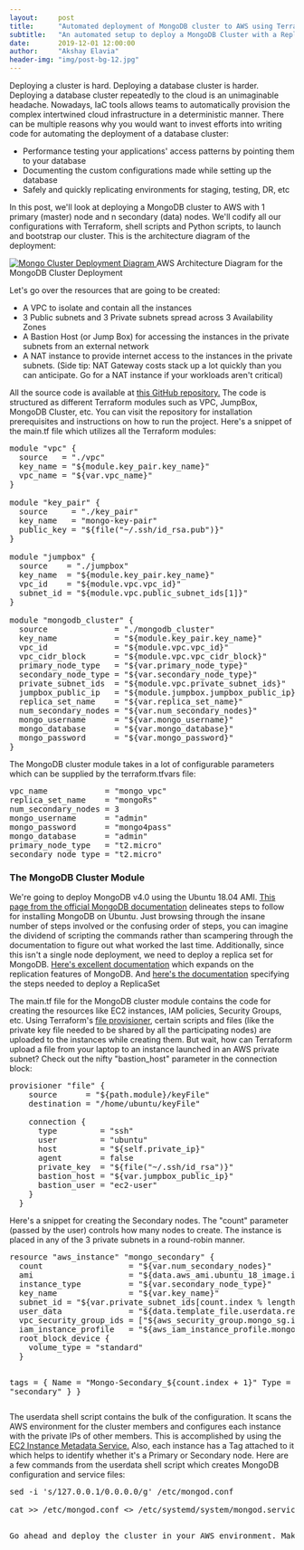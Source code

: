 ```yaml
---
layout:     post
title:      "Automated deployment of MongoDB cluster to AWS using Terraform"
subtitle:   "An automated setup to deploy a MongoDB Cluster with a Replica Set (1 Primary, n Secondary nodes) to AWS with Terraform"
date:       2019-12-01 12:00:00
author:     "Akshay Elavia"
header-img: "img/post-bg-12.jpg"
---
```


<p>Deploying a cluster is hard. Deploying a database cluster is harder. Deploying a database cluster repeatedly to the cloud is an unimaginable headache. Nowadays, IaC tools allows teams to automatically provision the complex intertwined cloud infrastructure in a deterministic manner. There can be multiple reasons why you would want to invest efforts into writing code for automating the deployment of a database cluster:</p>
<ul>
<li>Performance testing your applications' access patterns by pointing them to your database</li> 
<li>Documenting the custom configurations made while setting up the database</li>
<li>Safely and quickly replicating environments for staging, testing, DR, etc</li>
</ul>

<p>In this post, we'll look at deploying a MongoDB cluster to AWS with 1 primary (master) node and n secondary (data) nodes. We'll codify all our configurations with Terraform, shell scripts and Python scripts, to launch and bootstrap our cluster. This is the architecture diagram of the deployment:</p>

<a href="#">
    <img src="{{ site.baseurl }}/img/MongoDB-Replica-Set-Deployment-Architecture.png" alt="Mongo Cluster Deployment Diagram">
</a>
<span class="caption text-muted">AWS Architecture Diagram for the MongoDB Cluster Deployment</span>

<p>Let's go over the resources that are going to be created:</p>
<ul>
<li>A VPC to isolate and contain all the instances</li> 
<li>3 Public subnets and 3 Private subnets spread across 3 Availability Zones</li>
<li>A Bastion Host (or Jump Box) for accessing the instances in the private subnets from an external network</li>
<li>A NAT instance to provide internet access to the instances in the private subnets. (Side tip: NAT Gateway costs stack up a lot quickly than you can anticipate. Go for a NAT instance if your workloads aren't critical)</li>
</ul>

<p>All the source code is available at <a href="https://github.com/itselavia/mongodb-terraform-deployment">this GitHub repository.</a> The code is structured as different Terraform modules such as VPC, JumpBox, MongoDB Cluster, etc. You can visit the repository for installation prerequisites and instructions on how to run the project. Here's a snippet of the main.tf file which utilizes all the Terraform modules:</p>

<?prettify?>
<pre class="prettyprint linenums">
module "vpc" {
  source   = "./vpc"
  key_name = "${module.key_pair.key_name}"
  vpc_name = "${var.vpc_name}"
}

module "key_pair" {
  source     = "./key_pair"
  key_name   = "mongo-key-pair"
  public_key = "${file("~/.ssh/id_rsa.pub")}"
}

module "jumpbox" {
  source    = "./jumpbox"
  key_name  = "${module.key_pair.key_name}"
  vpc_id    = "${module.vpc.vpc_id}"
  subnet_id = "${module.vpc.public_subnet_ids[1]}"
}

module "mongodb_cluster" {
  source              = "./mongodb_cluster"
  key_name            = "${module.key_pair.key_name}"
  vpc_id              = "${module.vpc.vpc_id}"
  vpc_cidr_block      = "${module.vpc.vpc_cidr_block}"
  primary_node_type   = "${var.primary_node_type}"
  secondary_node_type = "${var.secondary_node_type}"
  private_subnet_ids  = "${module.vpc.private_subnet_ids}"
  jumpbox_public_ip   = "${module.jumpbox.jumpbox_public_ip}"
  replica_set_name    = "${var.replica_set_name}"
  num_secondary_nodes = "${var.num_secondary_nodes}"
  mongo_username      = "${var.mongo_username}"
  mongo_database      = "${var.mongo_database}"
  mongo_password      = "${var.mongo_password}"
}
</pre>

<p>The MongoDB cluster module takes in a lot of configurable parameters which can be supplied by the terraform.tfvars file:</p>

<?prettify?>
<pre class="prettyprint linenums">
vpc_name            = "mongo_vpc"
replica_set_name    = "mongoRs"
num_secondary_nodes = 3
mongo_username      = "admin"
mongo_password      = "mongo4pass"
mongo_database      = "admin"
primary_node_type   = "t2.micro"
secondary_node_type = "t2.micro"
</pre>
<h3 class="section-heading">The MongoDB Cluster Module</h3>
<p>We're going to deploy MongoDB v4.0 using the Ubuntu 18.04 AMI. <a href="https://docs.mongodb.com/manual/tutorial/install-mongodb-on-ubuntu/">This page from the official MongoDB documentation</a> delineates steps to follow for installing MongoDB on Ubuntu. Just browsing through the insane number of steps involved or the confusing order of steps, you can imagine the dividend of scripting the commands rather than scampering through the documentation to figure out what worked the last time. Additionally, since this isn't a single node deployment, we need to deploy a replica set for MongoDB. <a href="https://docs.mongodb.com/manual/replication/">Here's excellent documentation</a> which expands on the replication features of MongoDB. And <a href="https://docs.mongodb.com/manual/tutorial/deploy-replica-set/">here's the documentation</a> specifying the steps needed to deploy a ReplicaSet</p>

<p>The main.tf file for the MongoDB cluster module contains the code for creating the resources like EC2 instances, IAM policies, Security Groups, etc. Using Terraform's <a href="https://www.terraform.io/docs/provisioners/file.html">file provisioner</a>, certain scripts and files (like the private key file needed to be shared by all the participating nodes) are uploaded to the instances while creating them. But wait, how can Terraform upload a file from your laptop to an instance launched in an AWS private subnet? Check out the nifty "bastion_host" parameter in the connection block: </p>

<?prettify?>
<pre class="prettyprint linenums">
provisioner "file" {
    source      = "${path.module}/keyFile"
    destination = "/home/ubuntu/keyFile"

    connection {
      type         = "ssh"
      user         = "ubuntu"
      host         = "${self.private_ip}"
      agent        = false
      private_key  = "${file("~/.ssh/id_rsa")}"
      bastion_host = "${var.jumpbox_public_ip}"
      bastion_user = "ec2-user"
    }
  }
</pre>

<p>Here's a snippet for creating the Secondary nodes. The "count" parameter (passed by the user) controls how many nodes to create. The instance is placed in any of the 3 private subnets in a round-robin manner.</p>
<?prettify?>
<pre class="prettyprint linenums">
resource "aws_instance" "mongo_secondary" {
  count                  = "${var.num_secondary_nodes}"
  ami                    = "${data.aws_ami.ubuntu_18_image.id}"
  instance_type          = "${var.secondary_node_type}"
  key_name               = "${var.key_name}"
  subnet_id = "${var.private_subnet_ids[count.index % length(var.private_subnet_ids)]}"
  user_data              = "${data.template_file.userdata.rendered}"
  vpc_security_group_ids = ["${aws_security_group.mongo_sg.id}"]
  iam_instance_profile   = "${aws_iam_instance_profile.mongo-instance-profile.name}"
  root_block_device {
    volume_type = "standard"
  }

  tags = {
    Name = "Mongo-Secondary_${count.index + 1}"
    Type = "secondary"
  }
}
</pre>

<p>The userdata shell script contains the bulk of the configuration. It scans the AWS environment for the cluster members and configures each instance with the private IPs of other members. This is accomplished by using the <a href="https://docs.aws.amazon.com/AWSEC2/latest/UserGuide/instancedata-data-retrieval.html">EC2 Instance Metadata Service.</a> Also, each instance has a Tag attached to it which helps to identify whether it's a Primary or Secondary node. Here are a few commands from the userdata shell script which creates MongoDB configuration and service files:</p>

<?prettify?>
<pre class="prettyprint linenums">
sed -i 's/127.0.0.1/0.0.0.0/g' /etc/mongod.conf

cat >> /etc/mongod.conf <<EOL

security:
  keyFile: /opt/mongodb/keyFile

replication:
  replSetName: ${replica_set_name}

EOL

chown ubuntu:ubuntu /etc/mongod.conf

cat >> /etc/systemd/system/mongod.service <<EOL

[Unit]
Description=High-performance, schema-free document-oriented database
After=network.target

[Service]
User=mongodb
ExecStart=/usr/bin/mongod --quiet --config /etc/mongod.conf

[Install]
WantedBy=multi-user.target

EOL
</pre>

<p>Go ahead and deploy the cluster in your AWS environment. Make sure you have a public-private keypair in the ~/.ssh directory. Use <a href="https://www.ssh.com/ssh/keygen">ssh-keygen</a> to create the key files. Install <a href="https://www.terraform.io/downloads.html">Terraform</a> and the <a href="https://docs.aws.amazon.com/cli/latest/userguide/install-cliv2-linux-mac.html">AWS CLI</a>. Create ~/.aws/credentials file to store your AWS Secret Key and Access Key locally for Terraform to use. I hope everything works great on the first try. If not, please feel free to reach out and I'll be more than happy to help!</p>
